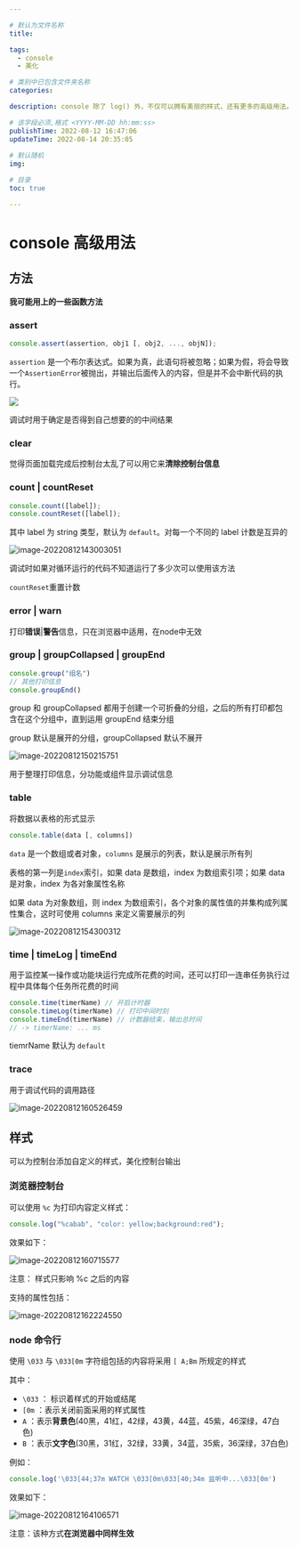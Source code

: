 ```yaml
---

# 默认为文件名称
title: 

tags:
  - console
  - 美化

# 类别中已包含文件夹名称
categories:

description: console 除了 log() 外，不仅可以拥有美丽的样式，还有更多的高级用法。

# 该字段必须,格式 <YYYY-MM-DD hh:mm:ss>
publishTime: 2022-08-12 16:47:06
updateTime: 2022-08-14 20:35:05
 
# 默认随机
img: 

# 目录
toc: true

---
```


# console 高级用法

## 方法

**我可能用上的一些函数方法**

### assert

```js
console.assert(assertion, obj1 [, obj2, ..., objN]);
```

`assertion` 是一个布尔表达式。如果为真，此语句将被忽略；如果为假，将会导致一个`AssertionError`被抛出，并输出后面传入的内容，但是并不会中断代码的执行。

![](./imgs/image-20220812140815183.png)

调试时用于确定是否得到自己想要的的中间结果

### clear

觉得页面加载完成后控制台太乱了可以用它来**清除控制台信息**

### count | countReset

```js
console.count([label]);
console.countReset([label]);
```

其中 label 为 string 类型，默认为 `default`。对每一个不同的 label 计数是互异的

![image-20220812143003051](./imgs/image-20220812143003051.png)

调试时如果对循环运行的代码不知道运行了多少次可以使用该方法

`countReset`重置计数

### error | warn

打印**错误**|**警告**信息，只在浏览器中适用，在node中无效

### group |  groupCollapsed | groupEnd

```js
console.group("组名")
// 其他打印信息
console.groupEnd()
```

group 和 groupCollapsed 都用于创建一个可折叠的分组，之后的所有打印都包含在这个分组中，直到运用 groupEnd 结束分组

group 默认是展开的分组，groupCollapsed 默认不展开

![image-20220812150215751](./imgs/image-20220812150215751.png)

用于整理打印信息，分功能或组件显示调试信息

### table

将数据以表格的形式显示

```js
console.table(data [, columns])
```

`data` 是一个数组或者对象，`columns` 是展示的列表，默认是展示所有列

表格的第一列是`index`索引，如果 data 是数组，index 为数组索引项；如果 data 是对象，index 为各对象属性名称

如果 data 为对象数组，则 index 为数组索引，各个对象的属性值的并集构成列属性集合，这时可使用 columns 来定义需要展示的列

![image-20220812154300312](./imgs/image-20220812154300312.png)

### time | timeLog | timeEnd

用于监控某一操作或功能块运行完成所花费的时间，还可以打印一连串任务执行过程中具体每个任务所花费的时间

```js
console.time(timerName) // 开启计时器
console.timeLog(timerName) // 打印中间时刻
console.timeEnd(timerName) // 计数器结束，输出总时间
// -> timerName: ... ms
```

tiemrName 默认为 `default`

### trace

用于调试代码的调用路径

![image-20220812160526459](./imgs/image-20220812160526459.png)

## 样式

可以为控制台添加自定义的样式，美化控制台输出

### 浏览器控制台

可以使用 `%c` 为打印内容定义样式：

```js
console.log("%cabab", "color: yellow;background:red");
```

效果如下：

![image-20220812160715577](./imgs/image-20220812160715577.png)

注意： 样式只影响 %c 之后的内容

支持的属性包括：

![image-20220812162224550](./imgs/image-20220812162224550.png)

### node 命令行

使用 `\033` 与 `\033[0m` 字符组包括的内容将采用 `[ A;Bm`  所规定的样式

其中： 

- `\033` ： 标识着样式的开始或结尾
-  `[0m` ：表示关闭前面采用的样式属性
-  `A` ：表示**背景色**(40黑，41红，42绿，43黄，44蓝，45紫，46深绿，47白色)
-  `B` ：表示**文字色**(30黑，31红，32绿，33黄，34蓝，35紫，36深绿，37白色)

例如：

```js
console.log('\033[44;37m WATCH \033[0m\033[40;34m 监听中...\033[0m')
```

效果如下：

![image-20220812164106571](./imgs/image-20220812164106571.png)

注意：该种方式**在浏览器中同样生效**










